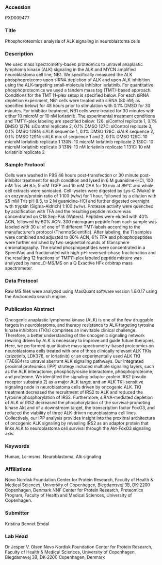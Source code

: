 ### Accession
PXD009477

### Title
Phosphoroteomics analysis of ALK signaling in neuroblastoma cells

### Description
We used mass spectrometry-based proteomics to unravel anaplastic lymphoma kinase (ALK) signaling in the ALK and MYCN amplified neuroblastoma cell line, NB1. We specifically measured the ALK phosphoproteome upon siRNA depletion of ALK and upon ALK inhibition using the ALK-targeting small-molecule inhibitor lorlatinib. For quantitative phosphoproteomics we used a tandem mass tag (TMT)-based approach. Conditions for the TMT 11-plex setup is specified below. For each siRNA depletion experiment, NB1 cells were treated with siRNA (80 nM; as specified below) for 48 hours prior to stimulation with 0.1% DMSO for 30 minutes. For inhibitor treatment, NB1 cells were treated for 30 minutes with either 10 microM or 10 nM lorlatinib.  The experimental treatment conditions and TMT11-plex labeling are specified below:  126: siControl replicate 1, 0.1% DMSO 127N: siControl replicate 2, 0.1% DMSO 127C: siControl replicate 3, 0.1% DMSO 128N: siALK sequence 1, 0.1% DMSO 128C: siALK sequence 2, 0.1% DMSO 129N: siALK mix of sequence 1 and 2, 0.1% DMSO 129C: 10 microM lorlatinib replicate 1  130N: 10 microM lorlatinib replicate 2 130C: 10 microM lorlatinib replicate 3 131N: 10 nM lorlatinib replicate 1 131C: 10 nM lorlatinib replicate 2

### Sample Protocol
Cells were washed in PBS 48 hours post-transfection or 30 minute post-inhibitor treatment for each condition and lysed in 6 M guanidine-HCl, 100 mM Tris pH 8.5, 5 mM TCEP and 10 mM CAA for 10 min at 99°C and whole cell extracts were sonicated. Cell lysates were digested by Lys-C (Wako) in an enzyme/protein ratio of 1:100 (w/w) for 1 hour, followed by a dilution with 25 mM Tris pH 8.5, to 2 M guanidine-HCl and further digested overnight with trypsin (Sigma-Aldrich) 1:100 (w/w). Protease activity were quenched by acidification with TFA and the resulting peptide mixture was concentrated on C18 Sep-Pak (Waters). Peptides were eluted with 40% ACN, followed by 60% ACN. 300 microgram peptide from each sample was labeled with 30 ul of one of 11 different TMT-labels according to the manufacturer’s protocol (ThermoScientific). After labeling, the 11 samples were combined and adjusted to 80% ACN, 6% TFA and phosphopeptides were further enriched by two sequential rounds of titansphere chromatography. The eluted phosphopeptides were concentrated in a SpeedVac and fractionated with high-pH-reversed-phase fractionation and the resulting 12 fractions of TMT11-plex labeled peptide mixture was analyzed by nanoLC-MS/MS on a Q Exactive HFx orbitrap mass spectrometer.

### Data Protocol
Raw MS files were analyzed using MaxQuant software version 1.6.0.17 using the Andromeda search engine.

### Publication Abstract
Oncogenic anaplastic lymphoma kinase (ALK) is one of the few druggable targets in neuroblastoma, and therapy resistance to ALK-targeting tyrosine kinase inhibitors (TKIs) comprises an inevitable clinical challenge. Therefore, a better understanding of the oncogenic signaling network rewiring driven by ALK is necessary to improve and guide future therapies. Here, we performed quantitative mass spectrometry-based proteomics on neuroblastoma cells treated with one of three clinically relevant ALK TKIs (crizotinib, LDK378, or lorlatinib) or an experimentally used ALK TKI (TAE684) to unravel aberrant ALK signaling pathways. Our integrated proximal proteomics (IPP) strategy included multiple signaling layers, such as the ALK interactome, phosphotyrosine interactome, phosphoproteome, and proteome. We identified the signaling adaptor protein IRS2 (insulin receptor substrate 2) as a major ALK target and an ALK TKI-sensitive signaling node in neuroblastoma cells driven by oncogenic ALK. TKI treatment decreased the recruitment of IRS2 to ALK and reduced the tyrosine phosphorylation of IRS2. Furthermore, siRNA-mediated depletion of ALK or IRS2 decreased the phosphorylation of the survival-promoting kinase Akt and of a downstream target, the transcription factor FoxO3, and reduced the viability of three ALK-driven neuroblastoma cell lines. Collectively, our IPP analysis provides insight into the proximal architecture of oncogenic ALK signaling by revealing IRS2 as an adaptor protein that links ALK to neuroblastoma cell survival through the Akt-FoxO3 signaling axis.

### Keywords
Human, Lc-msms, Neuroblastoma, Alk signaling

### Affiliations
Novo Nordisk Foundation Center for Protein Research, Faculty of Health & Medical Sciences, University of Copenhagen, Blegdamsvej 3B, DK-2200 Copenhagen, Denmark
NNF Center for Protein Research, Proteomics Program, Faculty of Health and Medical Sciences, University of Copenhagen.

### Submitter
Kristina Bennet Emdal

### Lab Head
Dr Jesper V. Olsen
Novo Nordisk Foundation Center for Protein Research, Faculty of Health & Medical Sciences, University of Copenhagen, Blegdamsvej 3B, DK-2200 Copenhagen, Denmark


